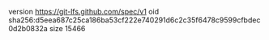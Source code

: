 version https://git-lfs.github.com/spec/v1
oid sha256:d5eea687c25ca186ba53cf222e740291d6c2c35f6478c9599cfbdec0d2b0832a
size 15466
